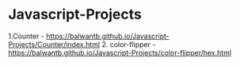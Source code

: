# Javascript-Projects

1.Counter - https://balwantb.github.io/Javascript-Projects/Counter/index.html
2. color-flipper - https://balwantb.github.io/Javascript-Projects/color-flipper/hex.html
